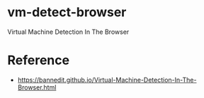 # vm-detect-browser
Virtual Machine Detection In The Browser


# Reference
- https://bannedit.github.io/Virtual-Machine-Detection-In-The-Browser.html
